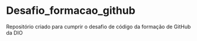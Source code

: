 # Desafio_formacao_github
Repositório criado para cumprir o desafio de código da formação de GitHub da DIO

